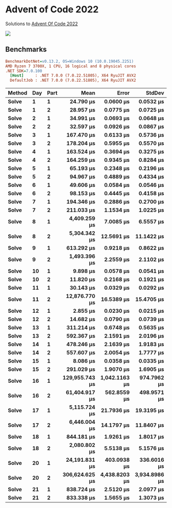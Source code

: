 Advent of Code 2022
===================

Solutions to [Advent Of Code 2022](http://adventofcode.com/2022)

![](https://github.com/adamrodger/advent-2022/workflows/Build%20and%20Test/badge.svg)

Benchmarks
----------

``` ini
BenchmarkDotNet=v0.13.2, OS=Windows 10 (10.0.19045.2251)
AMD Ryzen 7 3700X, 1 CPU, 16 logical and 8 physical cores
.NET SDK=7.0.100
  [Host]     : .NET 7.0.0 (7.0.22.51805), X64 RyuJIT AVX2
  DefaultJob : .NET 7.0.0 (7.0.22.51805), X64 RyuJIT AVX2
```

| Method | Day | Part |          Mean |      Error |     StdDev |
|------- |---- |----- |--------------:|-----------:|-----------:|
|  **Solve** |   **1** |    **1** |      **24.790 μs** |     **0.0600 μs** |     **0.0532 μs** |
|  **Solve** |   **1** |    **2** |      **28.957 μs** |     **0.0775 μs** |     **0.0725 μs** |
|  **Solve** |   **2** |    **1** |      **34.991 μs** |     **0.0693 μs** |     **0.0648 μs** |
|  **Solve** |   **2** |    **2** |      **32.597 μs** |     **0.0926 μs** |     **0.0867 μs** |
|  **Solve** |   **3** |    **1** |     **167.470 μs** |     **0.6133 μs** |     **0.5736 μs** |
|  **Solve** |   **3** |    **2** |     **178.204 μs** |     **0.5955 μs** |     **0.5570 μs** |
|  **Solve** |   **4** |    **1** |     **163.524 μs** |     **0.3694 μs** |     **0.3275 μs** |
|  **Solve** |   **4** |    **2** |     **164.259 μs** |     **0.9345 μs** |     **0.8284 μs** |
|  **Solve** |   **5** |    **1** |      **65.193 μs** |     **0.2348 μs** |     **0.2196 μs** |
|  **Solve** |   **5** |    **2** |      **94.967 μs** |     **0.4889 μs** |     **0.4334 μs** |
|  **Solve** |   **6** |    **1** |      **49.606 μs** |     **0.0584 μs** |     **0.0546 μs** |
|  **Solve** |   **6** |    **2** |      **98.153 μs** |     **0.4445 μs** |     **0.4158 μs** |
|  **Solve** |   **7** |    **1** |     **194.346 μs** |     **0.2886 μs** |     **0.2700 μs** |
|  **Solve** |   **7** |    **2** |     **211.033 μs** |     **1.1534 μs** |     **1.0225 μs** |
|  **Solve** |   **8** |    **1** |   **4,409.259 μs** |     **7.0085 μs** |     **6.5557 μs** |
|  **Solve** |   **8** |    **2** |   **5,304.342 μs** |    **12.5691 μs** |    **11.1422 μs** |
|  **Solve** |   **9** |    **1** |     **613.292 μs** |     **0.9218 μs** |     **0.8622 μs** |
|  **Solve** |   **9** |    **2** |   **1,493.396 μs** |     **2.2559 μs** |     **2.1102 μs** |
|  **Solve** |  **10** |    **1** |       **9.898 μs** |     **0.0578 μs** |     **0.0541 μs** |
|  **Solve** |  **10** |    **2** |      **11.820 μs** |     **0.2168 μs** |     **0.1921 μs** |
|  **Solve** |  **11** |    **1** |      **30.143 μs** |     **0.0329 μs** |     **0.0292 μs** |
|  **Solve** |  **11** |    **2** |  **12,876.770 μs** |    **16.5389 μs** |    **15.4705 μs** |
|  **Solve** |  **12** |    **1** |       **2.855 μs** |     **0.0230 μs** |     **0.0215 μs** |
|  **Solve** |  **12** |    **2** |      **14.682 μs** |     **0.0790 μs** |     **0.0739 μs** |
|  **Solve** |  **13** |    **1** |     **311.214 μs** |     **0.6748 μs** |     **0.5635 μs** |
|  **Solve** |  **13** |    **2** |     **592.367 μs** |     **2.1591 μs** |     **2.0196 μs** |
|  **Solve** |  **14** |    **1** |     **478.246 μs** |     **2.1639 μs** |     **1.9183 μs** |
|  **Solve** |  **14** |    **2** |     **557.607 μs** |     **2.0054 μs** |     **1.7777 μs** |
|  **Solve** |  **15** |    **1** |       **8.086 μs** |     **0.0358 μs** |     **0.0335 μs** |
|  **Solve** |  **15** |    **2** |     **291.029 μs** |     **1.9070 μs** |     **1.6905 μs** |
|  **Solve** |  **16** |    **1** | **129,955.743 μs** | **1,042.1163 μs** |   **974.7962 μs** |
|  **Solve** |  **16** |    **2** |  **61,404.917 μs** |   **562.8559 μs** |   **498.9571 μs** |
|  **Solve** |  **17** |    **1** |   **5,115.724 μs** |    **21.7936 μs** |    **19.3195 μs** |
|  **Solve** |  **17** |    **2** |   **6,446.004 μs** |    **14.1797 μs** |    **11.8407 μs** |
|  **Solve** |  **18** |    **1** |     **844.181 μs** |     **1.9261 μs** |     **1.8017 μs** |
|  **Solve** |  **18** |    **2** |   **2,080.802 μs** |     **5.5138 μs** |     **5.1576 μs** |
|  **Solve** |  **20** |    **1** |  **24,191.831 μs** |   **403.0938 μs** |   **336.6016 μs** |
|  **Solve** |  **20** |    **2** | **306,624.625 μs** | **4,438.8203 μs** | **3,934.8986 μs** |
|  **Solve** |  **21** |    **1** |     **838.724 μs** |     **2.5120 μs** |     **2.0977 μs** |
|  **Solve** |  **21** |    **2** |     **833.338 μs** |     **1.5655 μs** |     **1.3073 μs** |
